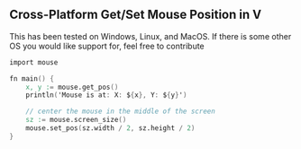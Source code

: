 ## Cross-Platform Get/Set Mouse Position in V
This has been tested on Windows, Linux, and MacOS. If there is some other OS you would like support for, feel free to contribute
```v
import mouse

fn main() {
    x, y := mouse.get_pos()
    println('Mouse is at: X: ${x}, Y: ${y}')

    // center the mouse in the middle of the screen
    sz := mouse.screen_size()
    mouse.set_pos(sz.width / 2, sz.height / 2)
}
```